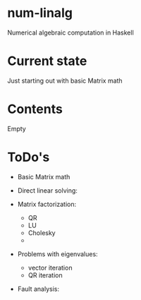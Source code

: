 # num-linalg
Numerical algebraic computation in Haskell

# Current state
Just starting out with basic Matrix math

# Contents
Empty

# ToDo's
- Basic Matrix math
- Direct linear solving:

- Matrix factorization:
  - QR
  - LU
  - Cholesky
  -
  
- Problems with eigenvalues:
  - vector iteration
  - QR iteration
  
- Fault analysis:
